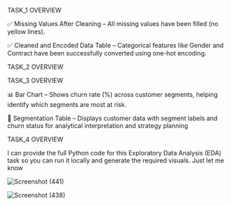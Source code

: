 TASK_1 OVERVIEW

✅ Missing Values After Cleaning – All missing values have been filled (no yellow lines).

✅ Cleaned and Encoded Data Table – Categorical features like Gender and Contract have been successfully converted using one-hot encoding. 

TASK_2 OVERVIEW


TASK_3 OVERVIEW

📊 Bar Chart – Shows churn rate (%) across customer segments, helping identify which segments are most at risk.

🧾 Segmentation Table – Displays customer data with segment labels and churn status for analytical interpretation and strategy planning

TASK_4 OVERVIEW

I can provide the full Python code for this Exploratory Data Analysis (EDA) task so you can run it locally and generate the required visuals. Just let me know

![Screenshot (441)](https://github.com/user-attachments/assets/52c4e350-289f-4857-a431-d0ac58dfedea)

![Screenshot (438)](https://github.com/user-attachments/assets/ab89ace2-d78f-41ec-a5e6-7222ef8a1c94)
